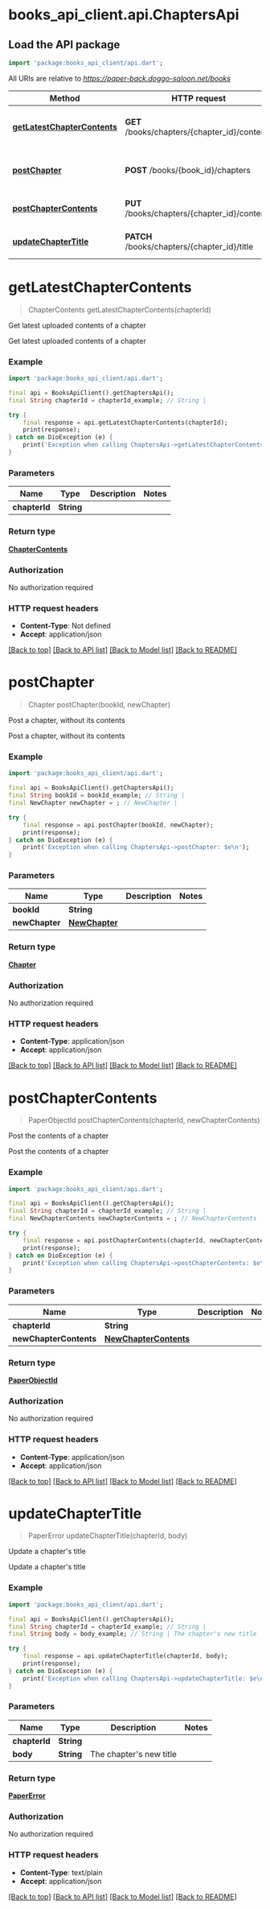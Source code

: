 # books_api_client.api.ChaptersApi

## Load the API package
```dart
import 'package:books_api_client/api.dart';
```

All URIs are relative to *https://paper-back.doggo-saloon.net/books*

Method | HTTP request | Description
------------- | ------------- | -------------
[**getLatestChapterContents**](ChaptersApi.md#getlatestchaptercontents) | **GET** /books/chapters/{chapter_id}/contents | Get latest uploaded contents of a chapter
[**postChapter**](ChaptersApi.md#postchapter) | **POST** /books/{book_id}/chapters | Post a chapter, without its contents
[**postChapterContents**](ChaptersApi.md#postchaptercontents) | **PUT** /books/chapters/{chapter_id}/contents | Post the contents of a chapter
[**updateChapterTitle**](ChaptersApi.md#updatechaptertitle) | **PATCH** /books/chapters/{chapter_id}/title | Update a chapter&#39;s title


# **getLatestChapterContents**
> ChapterContents getLatestChapterContents(chapterId)

Get latest uploaded contents of a chapter

Get latest uploaded contents of a chapter

### Example
```dart
import 'package:books_api_client/api.dart';

final api = BooksApiClient().getChaptersApi();
final String chapterId = chapterId_example; // String | 

try {
    final response = api.getLatestChapterContents(chapterId);
    print(response);
} catch on DioException (e) {
    print('Exception when calling ChaptersApi->getLatestChapterContents: $e\n');
}
```

### Parameters

Name | Type | Description  | Notes
------------- | ------------- | ------------- | -------------
 **chapterId** | **String**|  | 

### Return type

[**ChapterContents**](ChapterContents.md)

### Authorization

No authorization required

### HTTP request headers

 - **Content-Type**: Not defined
 - **Accept**: application/json

[[Back to top]](#) [[Back to API list]](../README.md#documentation-for-api-endpoints) [[Back to Model list]](../README.md#documentation-for-models) [[Back to README]](../README.md)

# **postChapter**
> Chapter postChapter(bookId, newChapter)

Post a chapter, without its contents

Post a chapter, without its contents

### Example
```dart
import 'package:books_api_client/api.dart';

final api = BooksApiClient().getChaptersApi();
final String bookId = bookId_example; // String | 
final NewChapter newChapter = ; // NewChapter | 

try {
    final response = api.postChapter(bookId, newChapter);
    print(response);
} catch on DioException (e) {
    print('Exception when calling ChaptersApi->postChapter: $e\n');
}
```

### Parameters

Name | Type | Description  | Notes
------------- | ------------- | ------------- | -------------
 **bookId** | **String**|  | 
 **newChapter** | [**NewChapter**](NewChapter.md)|  | 

### Return type

[**Chapter**](Chapter.md)

### Authorization

No authorization required

### HTTP request headers

 - **Content-Type**: application/json
 - **Accept**: application/json

[[Back to top]](#) [[Back to API list]](../README.md#documentation-for-api-endpoints) [[Back to Model list]](../README.md#documentation-for-models) [[Back to README]](../README.md)

# **postChapterContents**
> PaperObjectId postChapterContents(chapterId, newChapterContents)

Post the contents of a chapter

Post the contents of a chapter

### Example
```dart
import 'package:books_api_client/api.dart';

final api = BooksApiClient().getChaptersApi();
final String chapterId = chapterId_example; // String | 
final NewChapterContents newChapterContents = ; // NewChapterContents | 

try {
    final response = api.postChapterContents(chapterId, newChapterContents);
    print(response);
} catch on DioException (e) {
    print('Exception when calling ChaptersApi->postChapterContents: $e\n');
}
```

### Parameters

Name | Type | Description  | Notes
------------- | ------------- | ------------- | -------------
 **chapterId** | **String**|  | 
 **newChapterContents** | [**NewChapterContents**](NewChapterContents.md)|  | 

### Return type

[**PaperObjectId**](PaperObjectId.md)

### Authorization

No authorization required

### HTTP request headers

 - **Content-Type**: application/json
 - **Accept**: application/json

[[Back to top]](#) [[Back to API list]](../README.md#documentation-for-api-endpoints) [[Back to Model list]](../README.md#documentation-for-models) [[Back to README]](../README.md)

# **updateChapterTitle**
> PaperError updateChapterTitle(chapterId, body)

Update a chapter's title

Update a chapter's title

### Example
```dart
import 'package:books_api_client/api.dart';

final api = BooksApiClient().getChaptersApi();
final String chapterId = chapterId_example; // String | 
final String body = body_example; // String | The chapter's new title

try {
    final response = api.updateChapterTitle(chapterId, body);
    print(response);
} catch on DioException (e) {
    print('Exception when calling ChaptersApi->updateChapterTitle: $e\n');
}
```

### Parameters

Name | Type | Description  | Notes
------------- | ------------- | ------------- | -------------
 **chapterId** | **String**|  | 
 **body** | **String**| The chapter's new title | 

### Return type

[**PaperError**](PaperError.md)

### Authorization

No authorization required

### HTTP request headers

 - **Content-Type**: text/plain
 - **Accept**: application/json

[[Back to top]](#) [[Back to API list]](../README.md#documentation-for-api-endpoints) [[Back to Model list]](../README.md#documentation-for-models) [[Back to README]](../README.md)

